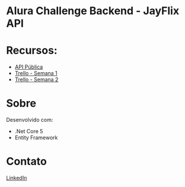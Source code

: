 # Alura Challenge Backend - JayFlix API

Recursos:
===

- [API Pública](https://videos-alura-backend-challenge.herokuapp.com/swagger/index.html "API Pública")
- [Trello - Semana 1](https://trello.com/b/6gZbb70E/alura-challenge-backend-semana-1 "Trello")
- [Trello - Semana 2](https://trello.com/b/A1ym0qWK/alura-challenge-backend-semana-2 "Trello")


Sobre
===
Desenvolvido com:
- .Net Core 5
- Entity Framework

Contato
===
[LinkedIn](https://www.linkedin.com/in/rochajario/ "LinkedIn")
